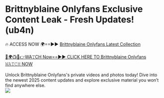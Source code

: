 # Brittnyblaine Onlyfans Exclusive Content Leak - Fresh Updates! (ub4n)

🔥 ACCESS NOW 🌍==►► <a href="https://tinyurl.com/kvy9nzfs" rel="nofollow">Brittnyblaine Onlyfans Latest Collection</a>
<br><br>
[🔴🌍📺📱👉WA𝚃CH Now==►► CLICK HERE TO Brittnyblaine Onlyfans 𝚆𝙰𝚃𝙲𝙷 NOW](https://tinyurl.com/kvy9nzfs)
<br><br>
Unlock Brittnyblaine Onlyfans's private videos and photos today! Dive into the newest 2025 content updates and explore exclusive material you won’t find anywhere else.
<br>
<a href="https://tinyurl.com/kvy9nzfs" rel="nofollow" data-target="animated-image.originalLink"><img src="https://camo.githubusercontent.com/8a4f000d20f83aca3bf7ec5f350d767afa0574a8a352519fd8cfa583a6f93a33/68747470733a2f2f692e696d6775722e636f6d2f644a486b345a712e676966" data-canonical-src="https://i.imgur.com/dJHk4Zq.gif" style="max-width: 100%; display: inline-block;" data-target="animated-image.originalImage"></a>
<br>
